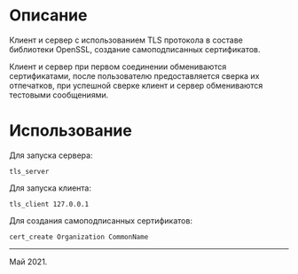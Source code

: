 # Описание

Клиент и сервер с использованием TLS протокола в составе библиотеки OpenSSL, создание самоподписанных сертификатов.

Клиент и сервер при первом соединении обмениваются сертификатами, после пользователю предоставляется сверка их отпечатков, при успешной сверке клиент и сервер обмениваются тестовыми сообщениями.

# Использование

Для запуска сервера:

```
tls_server
```

Для запуска клиента:

```
tls_client 127.0.0.1
```

Для создания самоподписанных сертификатов:

```
cert_create Organization CommonName
```

---
Май 2021.
